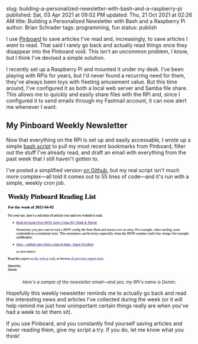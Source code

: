 slug: building-a-personalized-newsletter-with-bash-and-a-raspberry-pi
published: Sat, 03 Apr 2021 at 09:02 PM
updated: Thu, 21 Oct 2021 at 02:26 AM
title: Building a Personalized Newsletter with Bash and a Raspberry Pi
author: Brian Schrader
tags: programming, fun
status: publish

I use [Pinboard][pin] to save articles I've read and, increasingly, to save articles I *want* to read. That said I rarely go back and actually read things once they disappear into the Pinboard void. This isn't an uncommon problem, I know, but I think I've devised a simple solution.

I recently set up a Raspberry Pi and mounted it under my desk. I've been playing with RPis for years, but I'd never found a recurring need for them, they've always been toys with fleeting amusement value. But this time around, I've configured it as both a local web server and Samba file share. This allows me to quickly and easily share files with the RPi and, since I configured it to send emails through my Fastmail account, it can now alert me whenever I want.

## My Pinboard Weekly Newsletter

Now that everything on the RPi is set up and easily accessable, I wrote up a simple [bash script][gist] to pull my most recent bookmarks from Pinboard, filter out the stuff I've already read, and draft an email with everything from the past week that I still haven't gotten to.

I've posted a simplified version [on Github][gist], but my real script isn't much more complex&mdash;all told it comes out to 55 lines of code&mdash;and it's run with a simple, weekly cron job.

![Pinboard Weekly](/images/blog/pinboard-weekly.png)
<center><small><i>Here's a sample of the newsletter email&mdash;and yes, my RPi's name is Demin.</i></small></center>

Hopefully this weekly newsletter reminds me to actually go back and read the interesting news and articles I've collected during the week (or it will help remind me just how unimportant certain things really are when you've had a week to let them sit).

If you use Pinboard, and you constantly find yourself saving articles and never reading them, give my script a try. If you do, let me know what you think!

[gist]: https://gist.github.com/Sonictherocketman/8504244c5c916f41dc7815e28f297b86
[pin]: https://pinboard.in/
